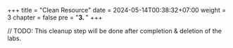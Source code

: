 +++
title = "Clean Resource"
date = 2024-05-14T00:38:32+07:00
weight = 3
chapter = false
pre = "<b>3. </b>"
+++

// TODO: This cleanup step will be done after completion & deletion of the labs.
